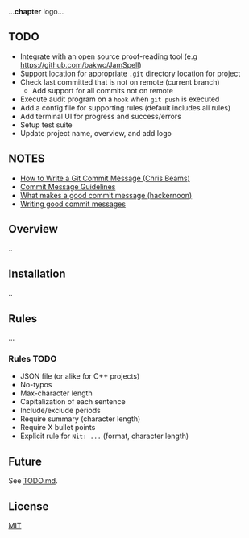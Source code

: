 ...**chapter** logo...

## TODO 
+ Integrate with an open source proof-reading tool (e.g https://github.com/bakwc/JamSpell)
+ Support location for appropriate `.git` directory location for project
+ Check last committed that is not on remote (current branch)
  + Add support for all commits not on remote
+ Execute audit program on a `hook` when `git push` is executed
+ Add a config file for supporting rules (default includes all rules)
+ Add terminal UI for progress and success/errors
+ Setup test suite
+ Update project name, overview, and add logo

## NOTES
+ [How to Write a Git Commit Message (Chris Beams)](https://chris.beams.io/posts/git-commit)
+ [Commit Message Guidelines](https://gist.github.com/robertpainsi/b632364184e70900af4ab688decf6f53)
+ [What makes a good commit message (hackernoon)](https://hackernoon.com/what-makes-a-good-commit-message-995d23687ad)
+ [Writing good commit messages](https://github.com/erlang/otp/wiki/writing-good-commit-messages)

## Overview
..

## Installation
..

## Rules
...

### Rules TODO
+ JSON file (or alike for C++ projects)
+ No-typos
+ Max-character length
+ Capitalization of each sentence
+ Include/exclude periods
+ Require summary (character length)
+ Require X bullet points
+ Explicit rule for `Nit: ...` (format, character length)

## Future
See [TODO.md](https://github.com/williamgrosset/chapter/blob/master/TODO.md).

## License
[MIT](https://github.com/williamgrosset/chapter/blob/master/LICENSE)
